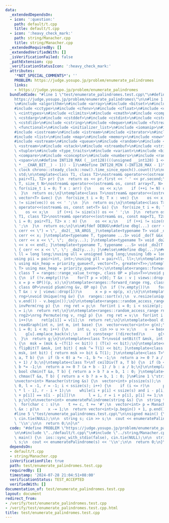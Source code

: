 ```yaml
---
data:
  _extendedDependsOn:
  - icon: ':question:'
    path: default/t.cpp
    title: default/t.cpp
  - icon: ':heavy_check_mark:'
    path: string/Manacher.cpp
    title: string/Manacher.cpp
  _extendedRequiredBy: []
  _extendedVerifiedWith: []
  _isVerificationFailed: false
  _pathExtension: cpp
  _verificationStatusIcon: ':heavy_check_mark:'
  attributes:
    '*NOT_SPECIAL_COMMENTS*': ''
    PROBLEM: https://judge.yosupo.jp/problem/enumerate_palindromes
    links:
    - https://judge.yosupo.jp/problem/enumerate_palindromes
  bundledCode: "#line 1 \"test/enumerate_palindromes.test.cpp\"\n#define PROBLEM \"\
    https://judge.yosupo.jp/problem/enumerate_palindromes\"\n\n#line 1 \"default/t.cpp\"\
    \n#include <algorithm>\n#include <array>\n#include <bitset>\n#include <cassert>\n\
    #include <cctype>\n#include <cfenv>\n#include <cfloat>\n#include <chrono>\n#include\
    \ <cinttypes>\n#include <climits>\n#include <cmath>\n#include <complex>\n#include\
    \ <cstdarg>\n#include <cstddef>\n#include <cstdint>\n#include <cstdio>\n#include\
    \ <cstdlib>\n#include <cstring>\n#include <deque>\n#include <fstream>\n#include\
    \ <functional>\n#include <initializer_list>\n#include <iomanip>\n#include <ios>\n\
    #include <iostream>\n#include <istream>\n#include <iterator>\n#include <limits>\n\
    #include <list>\n#include <map>\n#include <memory>\n#include <new>\n#include <numeric>\n\
    #include <ostream>\n#include <queue>\n#include <random>\n#include <set>\n#include\
    \ <sstream>\n#include <stack>\n#include <streambuf>\n#include <string>\n#include\
    \ <tuple>\n#include <type_traits>\n#include <variant>\n#include <bit>\n#include\
    \ <compare>\n#include <concepts>\n#include <numbers>\n#include <ranges>\n#include\
    \ <span>\n\n#define INT128_MAX (__int128)(((unsigned __int128) 1 << ((sizeof(__int128)\
    \ * __CHAR_BIT__) - 1)) - 1)\n#define INT128_MIN (-INT128_MAX - 1)\n\n#define\
    \ clock chrono::steady_clock::now().time_since_epoch().count()\n\nusing namespace\
    \ std;\n\ntemplate<class T1, class T2>\nostream& operator<<(ostream& os, const\
    \ pair<T1, T2> pr) {\n  return os << pr.first << ' ' << pr.second;\n}\ntemplate<class\
    \ T, size_t N>\nostream& operator<<(ostream& os, const array<T, N> &arr) {\n \
    \ for(size_t i = 0; T x : arr) {\n    os << x;\n    if (++i != N) os << ' ';\n\
    \  }\n  return os;\n}\ntemplate<class T>\nostream& operator<<(ostream& os, const\
    \ vector<T> &vec) {\n  for(size_t i = 0; T x : vec) {\n    os << x;\n    if (++i\
    \ != size(vec)) os << ' ';\n  }\n  return os;\n}\ntemplate<class T>\nostream&\
    \ operator<<(ostream& os, const set<T> &s) {\n  for(size_t i = 0; T x : s) {\n\
    \    os << x;\n    if (++i != size(s)) os << ' ';\n  }\n  return os;\n}\ntemplate<class\
    \ T1, class T2>\nostream& operator<<(ostream& os, const map<T1, T2> &m) {\n  for(size_t\
    \ i = 0; pair<T1, T2> x : m) {\n    os << x;\n    if (++i != size(m)) os << '\
    \ ';\n  }\n  return os;\n}\n\n#ifdef DEBUG\n#define dbg(...) cerr << '(', _do(#__VA_ARGS__),\
    \ cerr << \") = \", _do2(__VA_ARGS__)\ntemplate<typename T> void _do(T &&x) {\
    \ cerr << x; }\ntemplate<typename T, typename ...S> void _do(T &&x, S&&...y) {\
    \ cerr << x << \", \"; _do(y...); }\ntemplate<typename T> void _do2(T &&x) { cerr\
    \ << x << endl; }\ntemplate<typename T, typename ...S> void _do2(T &&x, S&&...y)\
    \ { cerr << x << \", \"; _do2(y...); }\n#else\n#define dbg(...)\n#endif\n\nusing\
    \ ll = long long;\nusing ull = unsigned long long;\nusing ldb = long double;\n\
    using pii = pair<int, int>;\nusing pll = pair<ll, ll>;\n\ntemplate<typename T>\
    \ using min_heap = priority_queue<T, vector<T>, greater<T>>;\ntemplate<typename\
    \ T> using max_heap = priority_queue<T>;\n\ntemplate<ranges::forward_range rng,\
    \ class T = ranges::range_value_t<rng>, class OP = plus<T>>\nvoid pSum(rng &v)\
    \ {\n  if (!v.empty())\n    for(T p = v[0]; T &x : v | views::drop(1))\n     \
    \ x = p = OP()(p, x);\n}\ntemplate<ranges::forward_range rng, class T = ranges::range_value_t<rng>,\
    \ class OP>\nvoid pSum(rng &v, OP op) {\n  if (!v.empty())\n    for(T p = v[0];\
    \ T &x : v | views::drop(1))\n      x = p = op(p, x);\n}\n\ntemplate<ranges::forward_range\
    \ rng>\nvoid Unique(rng &v) {\n  ranges::sort(v);\n  v.resize(unique(v.begin(),\
    \ v.end()) - v.begin());\n}\n\ntemplate<ranges::random_access_range rng>\nrng\
    \ invPerm(rng p) {\n  rng ret = p;\n  for(int i = 0; i < ssize(p); i++)\n    ret[p[i]]\
    \ = i;\n  return ret;\n}\n\ntemplate<ranges::random_access_range rng, ranges::random_access_range\
    \ rng2>\nrng Permute(rng v, rng2 p) {\n  rng ret = v;\n  for(int i = 0; i < ssize(p);\
    \ i++)\n    ret[p[i]] = v[i];\n  return ret;\n}\n\ntemplate<bool directed>\nvector<vector<int>>\
    \ readGraph(int n, int m, int base) {\n  vector<vector<int>> g(n);\n  for(int\
    \ i = 0; i < m; i++) {\n    int u, v; cin >> u >> v;\n    u -= base, v -= base;\n\
    \    g[u].emplace_back(v);\n    if constexpr (!directed)\n      g[v].emplace_back(u);\n\
    \  }\n  return g;\n}\n\ntemplate<class T>\nvoid setBit(T &msk, int bit, bool x)\
    \ {\n  msk = (msk & ~(T(1) << bit)) | (T(x) << bit);\n}\ntemplate<class T> void\
    \ flipBit(T &msk, int bit) { msk ^= T(1) << bit; }\ntemplate<class T> bool getBit(T\
    \ msk, int bit) { return msk >> bit & T(1); }\n\ntemplate<class T>\nT floorDiv(T\
    \ a, T b) {\n  if (b < 0) a *= -1, b *= -1;\n  return a >= 0 ? a / b : (a - b\
    \ + 1) / b;\n}\ntemplate<class T>\nT ceilDiv(T a, T b) {\n  if (b < 0) a *= -1,\
    \ b *= -1;\n  return a >= 0 ? (a + b - 1) / b : a / b;\n}\n\ntemplate<class T>\
    \ bool chmin(T &a, T b) { return a > b ? a = b, 1 : 0; }\ntemplate<class T> bool\
    \ chmax(T &a, T b) { return a < b ? a = b, 1 : 0; }\n#line 1 \"string/Manacher.cpp\"\
    \nvector<int> Manacher(string &s) {\n  vector<int> p(ssize(s));\n  for(int i =\
    \ 0, l = -1, r = -1; i < ssize(s); i++) {\n    if (i <= r)\n      p[i] = min(p[2\
    \ * l - i], r - i + 1);\n    while(i + p[i] < ssize(s) and i - p[i] >= 0 and s[i\
    \ + p[i]] == s[i - p[i]])\n      l = i, r = i + p[i], p[i] += 1;\n  }\n\n  return\
    \ p;\n}\n\nvector<int> enumeratePalindrome(string &s) {\n  string t = \"#\";\n\
    \  for(char c : s)\n    t += c, t += '#';\n  vector<int> p = Manacher(t);\n  for(int\
    \ &x : p)\n    x -= 1;\n  return vector<int>(p.begin() + 1, p.end() - 1);\n}\n\
    #line 5 \"test/enumerate_palindromes.test.cpp\"\n\nsigned main() {\n  ios::sync_with_stdio(false),\
    \ cin.tie(NULL);\n\n  string s; cin >> s;\n  cout << enumeratePalindrome(s) <<\
    \ '\\n';\n\n  return 0;\n}\n"
  code: "#define PROBLEM \"https://judge.yosupo.jp/problem/enumerate_palindromes\"\
    \n\n#include \"../default/t.cpp\"\n#include \"../string/Manacher.cpp\"\n\nsigned\
    \ main() {\n  ios::sync_with_stdio(false), cin.tie(NULL);\n\n  string s; cin >>\
    \ s;\n  cout << enumeratePalindrome(s) << '\\n';\n\n  return 0;\n}\n"
  dependsOn:
  - default/t.cpp
  - string/Manacher.cpp
  isVerificationFile: true
  path: test/enumerate_palindromes.test.cpp
  requiredBy: []
  timestamp: '2024-07-28 21:04:51+08:00'
  verificationStatus: TEST_ACCEPTED
  verifiedWith: []
documentation_of: test/enumerate_palindromes.test.cpp
layout: document
redirect_from:
- /verify/test/enumerate_palindromes.test.cpp
- /verify/test/enumerate_palindromes.test.cpp.html
title: test/enumerate_palindromes.test.cpp
---
```

